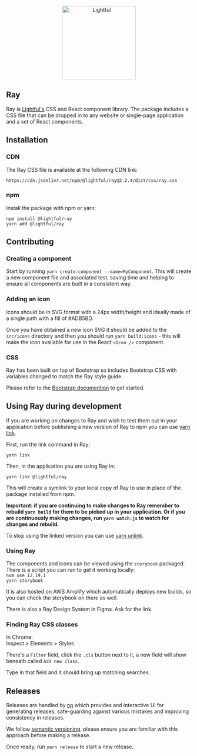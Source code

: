 <p align="center">
  <a href="https://lightful.com">
    <img src="https://assets.lightful.com/platform/brand/logo_purple.png" alt="Lightful" width="200">
  </a>
</p>

## Ray

Ray is [Lightful's](https://www.lightful.com/) CSS and React component library. The package includes a CSS file that can be dropped in to any website or single-page application and a set of React components.

## Installation

### CDN

The Ray CSS file is available at the following CDN link:

```
https://cdn.jsdelivr.net/npm/@lightful/ray@2.2.4/dist/css/ray.css
```

### npm

Install the package with npm or yarn:

```
npm install @lightful/ray
yarn add @lightful/ray
```

## Contributing

### Creating a component

Start by running `yarn create:component --name=MyComponent`. This will create a new component file and associated test, saving time and helping to ensure all components are built in a consistent way.

### Adding an icon

Icons should be in SVG format with a 24px width/height and ideally made of a single path with a fill of #ADB5BD.

Once you have obtained a new icon SVG it should be added to the `src/icons` directory and then you should run `yarn build:icons` - this will make the icon available for use in the React `<Icon />` component.

### CSS

Ray has been built on top of Bootstrap so includes Bootstrap CSS with variables changed to match the Ray style guide.

Please refer to the [Bootstrap documention](https://getbootstrap.com/docs/4.1/getting-started/introduction/) to get started.

## Using Ray during development

If you are working on changes to Ray and wish to test them out in your application before publishing a new version of Ray to npm you can use [yarn link](https://classic.yarnpkg.com/en/docs/cli/link/).

First, run the link command in Ray:

```
yarn link
```

Then, in the application you are using Ray in:

```
yarn link @lightful/ray
```

This will create a symlink to your local copy of Ray to use in place of the package installed from npm.

**Important: if you are continuing to make changes to Ray remember to rebuild `yarn build` for them to be picked up in your application. Or if you are continuously making changes, run `yarn watch:js` to watch for changes and rebuild.**

To stop using the linked version you can use [yarn unlink](https://classic.yarnpkg.com/en/docs/cli/unlink).

### Using Ray

The components and icons can be viewed using the `storybook` packaged. There is a script you can run to get it working locally:  
`nvm use 12.19.1`  
`yarn storybook`

It is also hosted on AWS Amplify which automatically deploys new builds, so you can check the storybook on there as well.

There is also a Ray Design System in Figma. Ask for the link.

### Finding Ray CSS classes

In Chrome:  
Inspect > Elements > Styles

There's a `Filter` field, click the `.cls` button next to it, a new field will show beneath called `Add new class`.

Type in that field and it should bring up matching searches.

## Releases

Releases are handled by [np](https://github.com/sindresorhus/np) which provides and interactive UI for generating releases, safe-guarding against various mistakes and improving consistency in releases.

We follow [semantic versioning](https://docs.npmjs.com/about-semantic-versioning), please ensure you are familiar with this approach before making a release.

Once ready, run `yarn release` to start a new release.
